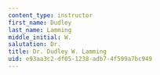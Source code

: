 ```yaml
---
content_type: instructor
first_name: Dudley
last_name: Lamming
middle_initial: W.
salutation: Dr.
title: Dr. Dudley W. Lamming
uid: e93aa3c2-df05-1238-adb7-4f599a7bc949
---
```

